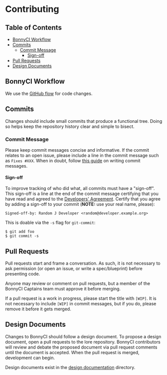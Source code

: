 # Contributing

## Table of Contents
- [BonnyCI Workflow](#bonnyci-workflow)
- [Commits](#commits)
  - [Commit Message](#commit-message)
    - [Sign-off](#sign-off)
- [Pull Requests](#pull-requests)
- [Design Documents](#design-documents)

## BonnyCI Workflow
We use the [GitHub flow](https://guides.github.com/introduction/flow/) for code changes.

## Commits
Changes should include small commits that produce a functional tree. Doing so helps keep the repository history clear and simple to bisect.

### Commit Message
Please keep commit messages concise and informative. If the commit relates to an open issue, please include a line in the commit message such as `Fixes #XXX`. When in doubt, follow [this guide](http://chris.beams.io/posts/git-commit/) on writing commit messages.

#### Sign-off
To improve tracking of who did what, all commits must have a "sign-off". This sign-off is a line at the end of the commit message certifying that you have read and agreed to the [Developers' Agreement](DEVELOPER_AGREEMENT.md). Certify that you agree by adding a sign-off to your commit (**NOTE:** use your real name, please):

```
Signed-off-by: Random J Developer <random@developer.example.org>
```

This is doable via the `-s` flag for `git-commit`:

```shell
$ git add foo
$ git commit -s
```

## Pull Requests
Pull requests start and frame a conversation. As such, it is not necessary to ask permission (or open an issue, or write a spec/blueprint) before presenting code.


Anyone may review or comment on pull requests, but a member of the BonnyCI Captains team must approve it before merging.


If a pull request is a work in progress, please start the title with `[WIP]`. It is not necessary to include `[WIP]` in commit messages, but if you do, please remove it before it gets merged.


## Design Documents
Changes to BonnyCI should follow a design document. To propose a design document, open a pull requests to the lore repository. BonnyCI contributors will review and debate the proposed document via pull request comments until the document is accepted. When the pull request is merged, development can begin.


Design documents exist in the [design documentation](designs) directory.
